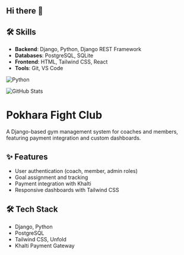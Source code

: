 ## Hi there 👋
## 🛠️ Skills
- **Backend**: Django, Python, Django REST Framework
- **Databases**: PostgreSQL, SQLite
- **Frontend**: HTML, Tailwind CSS, React
- **Tools**: Git, VS Code

![Python](https://img.shields.io/badge/-Python-3776AB?style=flat&logo=python)


![GitHub Stats](https://github-readme-stats.vercel.app/api?username=Yubrajgg&show_icons=true&theme=radical&include_all_commits=true)

# Pokhara Fight Club 
A Django-based gym management system for coaches and members, featuring payment integration and custom dashboards.
## ✨ Features
- User authentication (coach, member, admin roles)
- Goal assignment and tracking
- Payment integration with Khalti
- Responsive dashboards with Tailwind CSS

## 🛠️ Tech Stack
- Django, Python
- PostgreSQL
- Tailwind CSS, Unfold
- Khalti Payment Gateway
